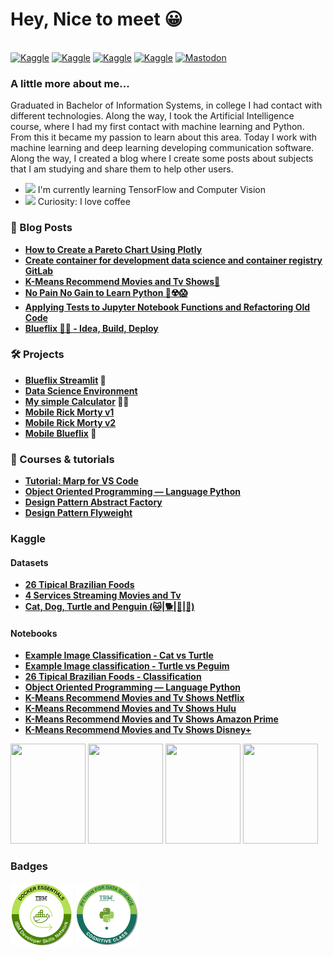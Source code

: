 # Hey, Nice to meet 😀  

<div style="display: inline_block"><br>
 <a target="_blank" href="https://www.kaggle.com/sc0v1n0">	<img alt="Kaggle" src="https://img.shields.io/badge/Kaggle-20BEFF?style=for-the-badge&logo=Kaggle&logoColor=white"/></a>
  <a target="_blank" href="https://gitlab.com/sc0v0n3">	<img alt="Kaggle" src="https://img.shields.io/badge/GitLab-330F63?style=for-the-badge&logo=gitlab&logoColor=whitee"/></a>
  <a target="_blank" href="https://github.com/sc0v0ne">	<img alt="Kaggle" src="https://img.shields.io/badge/GitHub-100000?style=for-the-badge&logo=github&logoColor=white"/></a>
  <a target="_blank" href="https://dev.to/sc0v0ne">	<img alt="Kaggle" src="https://img.shields.io/badge/dev.to-0A0A0A?style=for-the-badge&logo=devdotto&logoColor=white"/></a>
  <a target="_blank" href="https://mastodon.social/@sc0v0ne">	<img alt="Mastodon" src="https://img.shields.io/badge/-MASTODON-%232B90D9?style=for-the-badge&logo=mastodon&logoColor=white"/></a>
</div>


### A little more about me...

Graduated in Bachelor of Information Systems, in college I had contact with different technologies. Along the way, I took the Artificial Intelligence course, where I had my first contact with machine learning and Python. From this it became my passion to learn about this area. Today I work with machine learning and deep learning developing communication software. Along the way, I created a blog where I create some posts about subjects that I am studying and share them to help other users.

- <img src="https://slackmojis.com/emojis/3438-python/download" width="20"/>  I'm currently learning TensorFlow and Computer Vision</li>
- <img src="https://slackmojis.com/emojis/38229-coffee/download" width="30"/>  Curiosity: I love coffee </li>


### 📝 Blog Posts

- **[How to Create a Pareto Chart Using Plotly](https://dev.to/sc0v0ne/how-to-create-a-pareto-chart-jha)**
- **[Create container for development data science and container registry GitLab](https://dev.to/sc0v0ne/create-container-for-development-data-science-3no)**
- **[K-Means Recommend Movies and Tv Shows🍿](https://dev.to/sc0v0ne/k-means-recommend-movies-and-tv-shows-156m)**
- **[No Pain No Gain to Learn Python 🤯☢️😱](https://dev.to/sc0v0ne/no-excuses-to-start-working-with-python-cli)**
- **[Applying Tests to Jupyter Notebook Functions and Refactoring Old Code](https://dev.to/sc0v0ne/applying-tests-to-jupyter-notebook-functions-and-refactoring-old-code-p76)**
- **[Blueflix 🍿🎥 - Idea, Build, Deploy](https://dev.to/sc0v0ne/blueflix-idea-build-deploy-ji5)**

### 🛠️ Projects

- **[Blueflix Streamlit](https://blueflix.streamlit.app) 🍿**
- **[Data Science Environment](https://gitlab.com/public-dev-projects-1/data-science-environment)**
- **[My simple Calculator](https://gitlab.com/sc0v0ne/my-simple-calculator) 👀😎**
- **[Mobile Rick Morty v1](https://github.com/sc0v0ne/app_mobile_rick_morty)**
- **[Mobile Rick Morty v2](https://github.com/sc0v0ne/rick_morty_app_firebase)**
- **[Mobile Blueflix](https://github.com/sc0v0ne/blueflix) 🍿**

### 📝 Courses & tutorials
- **[Tutorial: Marp for VS Code](https://dev.to/sc0v0ne/tutorial-marp-for-vs-code-5d6k)**
- **[Object Oriented Programming — Language Python](https://dev.to/sc0v0ne/object-oriented-programming-language-python-12m7)**
- **[Design Pattern Abstract Factory](https://github.com/sc0v0ne/design_pattern_abstract_factory)**
- **[Design Pattern Flyweight](https://github.com/sc0v0ne/design_pattern_flyweight)**

### Kaggle

#### Datasets

- **[26 Tipical Brazilian Foods](https://www.kaggle.com/datasets/sc0v1n0/26-tipical-brazilian-foods)**
- **[4 Services Streaming Movies and Tv](https://www.kaggle.com/datasets/sc0v1n0/4-services-streaming-movies-and-tv)**
- **[Cat, Dog, Turtle and Penguin (🐱|🐕|🐢|🐧)](https://www.kaggle.com/datasets/sc0v1n0/animal-picture-set)**

#### Notebooks

- **[Example Image Classification - Cat vs Turtle](https://www.kaggle.com/datasets/sc0v1n0/animal-picture-set)**
- **[Example Image classification - Turtle vs Peguim](https://www.kaggle.com/code/sc0v1n0/example-image-classification-turtle-vs-peguim)**
- **[26 Tipical Brazilian Foods - Classification](https://www.kaggle.com/code/sc0v1n0/26-tipical-brazilian-foods-classification)**
- **[Object Oriented Programming — Language Python](https://www.kaggle.com/code/sc0v1n0/object-oriented-programming-language-python)**
- **[K-Means Recommend Movies and Tv Shows Netflix](https://www.kaggle.com/code/sc0v1n0/k-means-recommend-movies-and-tv-shows-netflix)**
- **[K-Means Recommend Movies and Tv Shows Hulu](https://www.kaggle.com/code/sc0v1n0/k-means-recommend-movies-and-tv-shows-hulu)**
- **[K-Means Recommend Movies and Tv Shows Amazon Prime](https://www.kaggle.com/code/sc0v1n0/k-means-recommend-movies-and-tv-shows-amazon-prime)**
- **[K-Means Recommend Movies and Tv Shows Disney+](https://www.kaggle.com/code/sc0v1n0/k-means-recommend-movies-and-tv-shows-disney)**

<div style="display: inline_block">
   <img src="https://road-to-kaggle-grandmaster.vercel.app/api/badges/sc0v1n0/competition" style="width:120px;height:160px;">
   <img src="https://road-to-kaggle-grandmaster.vercel.app/api/badges/sc0v1n0/dataset" style="width:120px;height:160px;">
   <img src="https://road-to-kaggle-grandmaster.vercel.app/api/badges/sc0v1n0/notebook" style="width:120px;height:160px;">
   <img src="https://road-to-kaggle-grandmaster.vercel.app/api/badges/sc0v1n0/discussion" style="width:120px;height:160px;">
</div>

### Badges

<div style="display: inline_block">
 <img src="Docker_Essentials_-_ISDN.png" style="width:100px;height:100px;">
 <img src="Python_101_Data_Science.png" style="width:100px;height:100px;">
</div>
